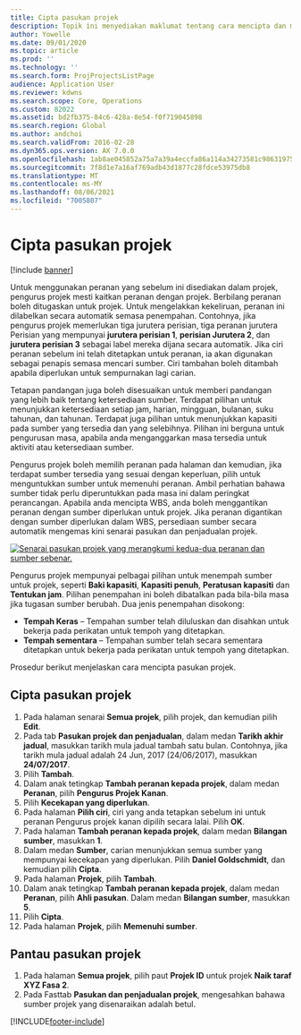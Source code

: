 ```yaml
---
title: Cipta pasukan projek
description: Topik ini menyediakan maklumat tentang cara mencipta dan menguruskan pasukan projek.
author: Yowelle
ms.date: 09/01/2020
ms.topic: article
ms.prod: ''
ms.technology: ''
ms.search.form: ProjProjectsListPage
audience: Application User
ms.reviewer: kdwns
ms.search.scope: Core, Operations
ms.custom: 82022
ms.assetid: bd2fb375-84c6-428a-8e54-f0f719045898
ms.search.region: Global
ms.author: andchoi
ms.search.validFrom: 2016-02-28
ms.dyn365.ops.version: AX 7.0.0
ms.openlocfilehash: 1ab8ae045852a75a7a39a4eccfa86a114a34273581c98631975bcbfac5a7a343
ms.sourcegitcommit: 7f8d1e7a16af769adb43d1877c28fdce53975db8
ms.translationtype: MT
ms.contentlocale: ms-MY
ms.lasthandoff: 08/06/2021
ms.locfileid: "7005807"
---
```

# <a name="create-a-project-team"></a>Cipta pasukan projek

[!include [banner](../includes/banner.md)]

Untuk menggunakan peranan yang sebelum ini disediakan dalam projek, pengurus projek mesti kaitkan peranan dengan projek. Berbilang peranan boleh ditugaskan untuk projek. Untuk mengelakkan kekeliruan, peranan ini dilabelkan secara automatik semasa penempahan. Contohnya, jika pengurus projek memerlukan tiga jurutera perisian, tiga peranan jurutera Perisian yang mempunyai **jurutera perisian 1**, **perisian Jurutera 2**, dan **jurutera perisian 3** sebagai label mereka dijana secara automatik. Jika ciri peranan sebelum ini telah ditetapkan untuk peranan, ia akan digunakan sebagai penapis semasa mencari sumber. Ciri tambahan boleh ditambah apabila diperlukan untuk sempurnakan lagi carian.

Tetapan pandangan juga boleh disesuaikan untuk memberi pandangan yang lebih baik tentang ketersediaan sumber. Terdapat pilihan untuk menunjukkan ketersediaan setiap jam, harian, mingguan, bulanan, suku tahunan, dan tahunan. Terdapat juga pilihan untuk menunjukkan kapasiti pada sumber yang tersedia dan yang selebihnya. Pilihan ini berguna untuk pengurusan masa, apabila anda menganggarkan masa tersedia untuk aktiviti atau ketersediaan sumber.

Pengurus projek boleh memilih peranan pada halaman dan kemudian, jika terdapat sumber tersedia yang sesuai dengan keperluan, pilih untuk menguntukkan sumber untuk memenuhi peranan. Ambil perhatian bahawa sumber tidak perlu diperuntukkan pada masa ini dalam peringkat perancangan. Apabila anda mencipta WBS, anda boleh menggantikan peranan dengan sumber diperlukan untuk projek. Jika peranan digantikan dengan sumber diperlukan dalam WBS, persediaan sumber secara automatik mengemas kini senarai pasukan dan penjadualan projek.

[![Senarai pasukan projek yang merangkumi kedua-dua peranan dan sumber sebenar.](./media/projectresourcing03-1024x368.jpg)](./media/projectresourcing03.jpg) 

Pengurus projek mempunyai pelbagai pilihan untuk menempah sumber untuk projek, seperti **Baki kapasiti**, **Kapasiti penuh**, **Peratusan kapasiti** dan **Tentukan jam**. Pilihan penempahan ini boleh dibatalkan pada bila-bila masa jika tugasan sumber berubah. Dua jenis penempahan disokong:

- **Tempah Keras** – Tempahan sumber telah diluluskan dan disahkan untuk bekerja pada perikatan untuk tempoh yang ditetapkan.
- **Tempah sementara** – Tempahan sumber telah secara sementara ditetapkan untuk bekerja pada perikatan untuk tempoh yang ditetapkan.

Prosedur berikut menjelaskan cara mencipta pasukan projek.

## <a name="create-a-project-team"></a>Cipta pasukan projek

1. Pada halaman senarai **Semua projek**, pilih projek, dan kemudian pilih **Edit**.
2. Pada tab **Pasukan projek dan penjadualan**, dalam medan **Tarikh akhir jadual**, masukkan tarikh mula jadual tambah satu bulan. Contohnya, jika tarikh mula jadual adalah 24 Jun, 2017 (24/06/2017), masukkan **24/07/2017**.
3. Pilih **Tambah**.
4. Dalam anak tetingkap **Tambah peranan kepada projek**, dalam medan **Peranan**, pilih **Pengurus Projek Kanan**.
5. Pilih **Kecekapan yang diperlukan**.
6. Pada halaman **Pilih ciri**, ciri yang anda tetapkan sebelum ini untuk peranan Pengurus projek kanan dipilih secara lalai. Pilih **OK**.
7. Pada halaman **Tambah peranan kepada projek**, dalam medan **Bilangan sumber**, masukkan **1**.
8. Dalam medan **Sumber**, carian menunjukkan semua sumber yang mempunyai kecekapan yang diperlukan. Pilih **Daniel Goldschmidt**, dan kemudian pilih **Cipta**.
9. Pada halaman **Projek**, pilih **Tambah**.
10. Dalam anak tetingkap **Tambah peranan kepada projek**, dalam medan **Peranan**, pilih **Ahli pasukan**. Dalam medan **Bilangan sumber**, masukkan **5**.
11. Pilih **Cipta**.
12. Pada halaman **Projek**, pilih **Memenuhi sumber**.

## <a name="monitor-project-teams"></a>Pantau pasukan projek
1. Pada halaman **Semua projek**, pilih paut **Projek ID** untuk projek **Naik taraf XYZ Fasa 2**.
2. Pada Fasttab **Pasukan dan penjadualan projek**, mengesahkan bahawa sumber projek yang disenaraikan adalah betul.


[!INCLUDE[footer-include](../includes/footer-banner.md)]